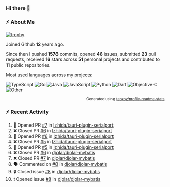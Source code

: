 ### Hi there 👋

### :zap: About Me

[![trophy](https://github-profile-trophy.vercel.app/?username=enix223&theme=onedark)](https://github.com/ryo-ma/github-profile-trophy)
   
Joined Github **12** years ago.

Since then I pushed **1578** commits, opened **46** issues, submitted **23** pull requests, received **16** stars across **51** personal projects and contributed to **11** public repositories.

Most used languages across my projects:

![TypeScript](https://img.shields.io/static/v1?style=flat-square&label=%E2%A0%80&color=555&labelColor=%233178c6&message=TypeScript%EF%B8%B157.7%25)
![Go](https://img.shields.io/static/v1?style=flat-square&label=%E2%A0%80&color=555&labelColor=%2300ADD8&message=Go%EF%B8%B112.9%25)
![Java](https://img.shields.io/static/v1?style=flat-square&label=%E2%A0%80&color=555&labelColor=%23b07219&message=Java%EF%B8%B17%25)
![JavaScript](https://img.shields.io/static/v1?style=flat-square&label=%E2%A0%80&color=555&labelColor=%23f1e05a&message=JavaScript%EF%B8%B14.9%25)
![Python](https://img.shields.io/static/v1?style=flat-square&label=%E2%A0%80&color=555&labelColor=%233572A5&message=Python%EF%B8%B13.9%25)
![Dart](https://img.shields.io/static/v1?style=flat-square&label=%E2%A0%80&color=555&labelColor=%2300B4AB&message=Dart%EF%B8%B13.7%25)
![Objective-C](https://img.shields.io/static/v1?style=flat-square&label=%E2%A0%80&color=555&labelColor=%23438eff&message=Objective-C%EF%B8%B13.1%25)
![Other](https://img.shields.io/static/v1?style=flat-square&label=%E2%A0%80&color=555&labelColor=%23ededed&message=Other%EF%B8%B16.5%25)

<p align="right"><sub>Generated using <a href="https://github.com/marketplace/actions/profile-readme-stats">teoxoy/profile-readme-stats</a></sub></p>


<!--![](https://github.com/enix223/enix223/blob/output/github-contribution-grid-snake.svg)-->

<!--![Enix Yu's github stats](https://github-readme-stats.vercel.app/api?username=enix223&count_private=true&show_icons=true&theme=onedark)-->

<!--![Enix Yu's wakatime stats](https://github-readme-stats.vercel.app/api/wakatime?username=enix223&layout=compact&theme=onedark)-->

<!--![Top Langs](https://github-readme-stats.vercel.app/api/top-langs/?username=enix223&theme=onedark&layout=compact)-->

### :zap: Recent Activity
<!--START_SECTION:activity-->
1. 💪 Opened PR [#7](https://github.com/lzhida/tauri-plugin-serialport/pull/7) in [lzhida/tauri-plugin-serialport](https://github.com/lzhida/tauri-plugin-serialport)
2. ❌ Closed PR [#6](https://github.com/lzhida/tauri-plugin-serialport/pull/6) in [lzhida/tauri-plugin-serialport](https://github.com/lzhida/tauri-plugin-serialport)
3. 💪 Opened PR [#6](https://github.com/lzhida/tauri-plugin-serialport/pull/6) in [lzhida/tauri-plugin-serialport](https://github.com/lzhida/tauri-plugin-serialport)
4. ❌ Closed PR [#5](https://github.com/lzhida/tauri-plugin-serialport/pull/5) in [lzhida/tauri-plugin-serialport](https://github.com/lzhida/tauri-plugin-serialport)
5. 💪 Opened PR [#5](https://github.com/lzhida/tauri-plugin-serialport/pull/5) in [lzhida/tauri-plugin-serialport](https://github.com/lzhida/tauri-plugin-serialport)
6. ❌ Closed PR [#6](https://github.com/djolar/djolar-mybatis/pull/6) in [djolar/djolar-mybatis](https://github.com/djolar/djolar-mybatis)
7. ❌ Closed PR [#7](https://github.com/djolar/djolar-mybatis/pull/7) in [djolar/djolar-mybatis](https://github.com/djolar/djolar-mybatis)
8. 🗣 Commented on [#8](https://github.com/djolar/djolar-mybatis/issues/8#issuecomment-2367361964) in [djolar/djolar-mybatis](https://github.com/djolar/djolar-mybatis)
9. 🔒 Closed issue [#8](https://github.com/djolar/djolar-mybatis/issues/8) in [djolar/djolar-mybatis](https://github.com/djolar/djolar-mybatis)
10. ❗ Opened issue [#8](https://github.com/djolar/djolar-mybatis/issues/8) in [djolar/djolar-mybatis](https://github.com/djolar/djolar-mybatis)
<!--END_SECTION:activity-->
